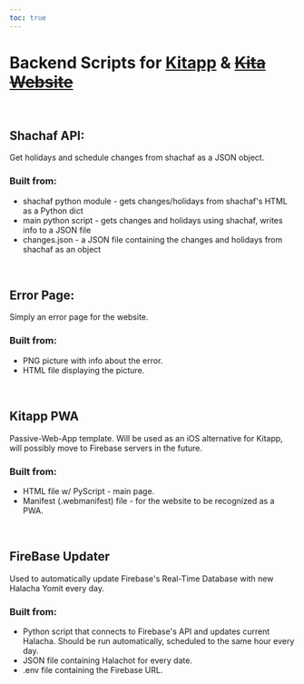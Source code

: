 ```yaml
---
toc: true
---
```


# **Backend Scripts for** [**Kitapp**](https://play.google.com/store/apps/details?id=com.gurfi.GradeApp) **&** [**~~Kita Website~~**](https://sites.google.com/view/kita-g6)
  
## Shachaf API:
Get holidays and schedule changes from shachaf as a JSON object.

### Built from:
+ shachaf python module - gets changes/holidays from shachaf's HTML as a Python dict
+ main python script - gets changes and holidays using shachaf, writes info to a JSON file
+ changes.json - a JSON file containing the changes and holidays from shachaf as an object

  
  
## Error Page:
Simply an error page for the website.

### Built from:
+ PNG picture with info about the error.
+ HTML file displaying the picture.

  
  
## Kitapp PWA
Passive-Web-App template.
Will be used as an iOS alternative for Kitapp, will possibly move to Firebase servers in the future.

### Built from:
+ HTML file w/ PyScript - main page.
+ Manifest (.webmanifest) file - for the website to be recognized as a PWA.

  
  
## FireBase Updater
Used to automatically update Firebase's Real-Time Database with new Halacha Yomit every day.

### Built from:
+ Python script that connects to Firebase's API and updates current Halacha. Should be run automatically, scheduled to the same hour every day. 
+ JSON file containing Halachot for every date.
+ .env file containing the Firebase URL.
